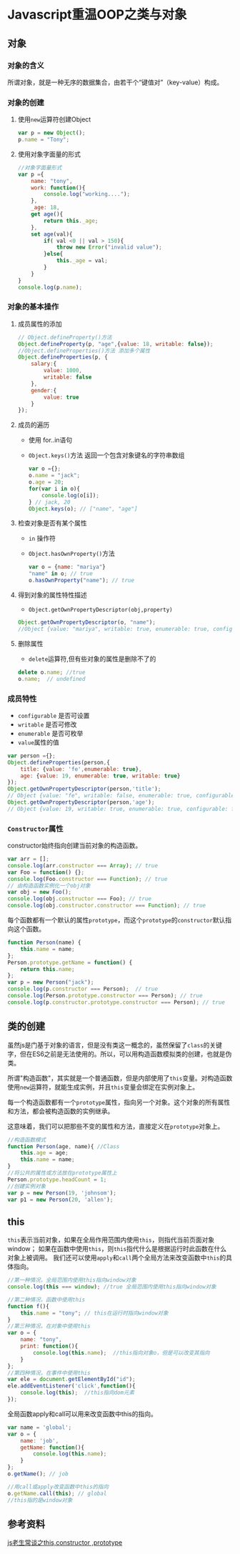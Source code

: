 # Javascript重温OOP之类与对象
## 对象

### 对象的含义
所谓对象，就是一种无序的数据集合，由若干个“键值对”（key-value）构成。

### 对象的创建
1. 使用`new`运算符创建Object
	
	```js
	var p = new Object();
	p.name = "Tony";	
	```
2. 使用对象字面量的形式
	
	```js
	//对象字面量形式
	var p ={
		name: "tony",
		work: function(){
			console.log("working....");
		},
		_age: 18,
		get age(){
			return this._age;
		},
		set age(val){
			if( val <0 || val > 150){
				throw new Error("invalid value");
			}else{
				this._age = val;
			}
		}
	}
	console.log(p.name);
	```

### 对象的基本操作

1. 成员属性的添加
	
	```js
	// Object.defineProperty()方法
	Object.defineProperty(p, "age",{value: 18, writable: false});
	//Object.defineProperties()方法 添加多个属性
	Object.defineProperties(p, {
		salary:{
			value: 1000,
			writable: false
		},
		gender:{
			value: true
		}
	});
	```
2. 成员的遍历

	- 使用 for..in语句
	- `Object.keys()`方法  返回一个包含对象键名的字符串数组
	
		```js
		var o ={};
		o.name = "jack";
		o.age = 20;
		for(var i in o){
			console.log(o[i]);
		} // jack, 20
		Object.keys(o); // ["name", "age"]
		```
		
3. 检查对象是否有某个属性
	
	- `in` 操作符
	- `Object.hasOwnProperty()`方法
		
		```js
		var o = {name: "mariya"}
		"name" in o; // true
		o.hasOwnProperty("name"); // true
		```
		
4. 得到对象的属性特性描述

	- `Object.getOwnPropertyDescriptor(obj,property)`

	```js
	Object.getOwnPropertyDescriptor(o, "name");
	//Object {value: "mariya", writable: true, enumerable: true, configurable: true}
	```	
	
5. 删除属性
	
	- `delete`运算符,但有些对象的属性是删除不了的
	
	```js
	delete o.name; //true
	o.name;  // undefined 
	```
	
### 成员特性

- `configurable` 是否可设置
- `writable` 是否可修改
- `enumerable` 是否可枚举
- `value`属性的值

```js
var person ={};
Object.defineProperties(person,{
	title: {value: 'fe',enumerable: true},
	age: {value: 19, enumerable: true, writable: true}
});
Object.getOwnPropertyDescriptor(person,'title');
// Object {value: "fe", writable: false, enumerable: true, configurable: false}
Object.getOwnPropertyDescriptor(person,'age');
// Object {value: 19, writable: true, enumerable: true, configurable: false}
```

### `Constructor`属性
constructor始终指向创建当前对象的构造函数。

```js
var arr = [];
console.log(arr.constructor === Array); // true
var Foo = function() {};
console.log(Foo.constructor === Function); // true
// 由构造函数实例化一个obj对象
var obj = new Foo();
console.log(obj.constructor === Foo); // true
console.log(obj.constructor.constructor === Function); // true
```

每个函数都有一个默认的属性`prototype`，而这个`prototype`的`constructor`默认指向这个函数。

```js
function Person(name) {
    this.name = name;
};
Person.prototype.getName = function() {
    return this.name;
};
var p = new Person("jack");
console.log(p.constructor === Person);  // true
console.log(Person.prototype.constructor === Person); // true
console.log(p.constructor.prototype.constructor === Person); // true
```

## 类的创建
虽然js是门基于对象的语言，但是没有类这一概念的，虽然保留了`class`的关键字，但在ES6之前是无法使用的。所以，可以用构造函数模拟类的创建，也就是伪类。

所谓"构造函数"，其实就是一个普通函数，但是内部使用了`this`变量。对构造函数使用`new`运算符，就能生成实例，并且`this`变量会绑定在实例对象上。

每一个构造函数都有一个`prototype`属性，指向另一个对象。这个对象的所有属性和方法，都会被构造函数的实例继承。

这意味着，我们可以把那些不变的属性和方法，直接定义在`prototype`对象上。

```js
//构造函数模式
function Person(age, name){ //Class
	this.age = age;
	this.name = name;
}
//将公共的属性或方法放在prototype属性上
Person.prototype.headCount = 1;
//创建实例对象
var p = new Person(19, 'johnsom');
var p1 = new Person(20, 'allen');
```

## this
`this`表示当前对象，如果在全局作用范围内使用`this`，则指代当前页面对象window； 如果在函数中使用`this`，则`this`指代什么是根据运行时此函数在什么对象上被调用。 我们还可以使用`apply`和`call`两个全局方法来改变函数中`this`的具体指向。


```js
//第一种情况，全局范围内使用this指向window对象
console.log(this === window); //true 全局范围内使用this指向window对象

//第二种情况，函数中使用this
function f(){
	this.name = "tony"; // this在运行时指向window对象
}
//第三种情况，在对象中使用this
var o = {
	name: "tony",
	print: function(){
		console.log(this.name);  //this指向对象o，但是可以改变其指向
	}
};
//第四种情况，在事件中使用this
var ele = document.getElementById("id");
ele.addEventListener('click',function(){
	console.log(this);  //this指向dom元素
});
```
全局函数apply和call可以用来改变函数中this的指向。

```js
var name = 'global';
var o = {
	name: 'job',
	getName: function(){
		console.log(this.name);
	}
};
o.getName(); // job

//用call或apply改变函数中this的指向
o.getName.call(this); // global
//this指的是window对象

```

## 参考资料
[js老生常谈之this,constructor ,prototype](http://www.haorooms.com/post/js_constructor_pro)
